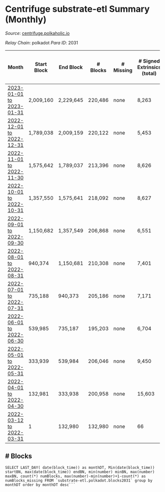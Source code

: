 # Centrifuge substrate-etl Summary (Monthly)

_Source_: [centrifuge.polkaholic.io](https://centrifuge.polkaholic.io)

*Relay Chain*: polkadot
*Para ID*: 2031



| Month | Start Block | End Block | # Blocks | # Missing | # Signed Extrinsics (total) | # Active Accounts (avg) | # Addresses with Balances (max) | Issues |
| ----- | ----------- | --------- | -------- | --------- | --------------------------- | ----------------------- | ------------------------------- | ------ |
| [2023-01-01 to 2023-01-31](/substrate-etl/polkadot/2031-centrifuge/2023-01-31.md) | 2,009,160 | 2,229,645 | 220,486 | none | 8,263 | 113 | 44,248 | - | 
| [2022-12-01 to 2022-12-31](/substrate-etl/polkadot/2031-centrifuge/2022-12-31.md) | 1,789,038 | 2,009,159 | 220,122 | none | 5,453 | 73 | 43,855 | - | 
| [2022-11-01 to 2022-11-30](/substrate-etl/polkadot/2031-centrifuge/2022-11-30.md) | 1,575,642 | 1,789,037 | 213,396 | none | 8,626 | 103 | 43,649 | - | 
| [2022-10-01 to 2022-10-31](/substrate-etl/polkadot/2031-centrifuge/2022-10-31.md) | 1,357,550 | 1,575,641 | 218,092 | none | 8,627 | 91 | 43,198 | - | 
| [2022-09-01 to 2022-09-30](/substrate-etl/polkadot/2031-centrifuge/2022-09-30.md) | 1,150,682 | 1,357,549 | 206,868 | none | 6,551 | 103 | 42,934 | - | 
| [2022-08-01 to 2022-08-31](/substrate-etl/polkadot/2031-centrifuge/2022-08-31.md) | 940,374 | 1,150,681 | 210,308 | none | 7,401 | 120 | 42,649 | - | 
| [2022-07-01 to 2022-07-31](/substrate-etl/polkadot/2031-centrifuge/2022-07-31.md) | 735,188 | 940,373 | 205,186 | none | 7,171 | 108 | 42,203 | - | 
| [2022-06-01 to 2022-06-30](/substrate-etl/polkadot/2031-centrifuge/2022-06-30.md) | 539,985 | 735,187 | 195,203 | none | 6,704 | 92 | 41,790 | - | 
| [2022-05-01 to 2022-05-31](/substrate-etl/polkadot/2031-centrifuge/2022-05-31.md) | 333,939 | 539,984 | 206,046 | none | 9,450 | 193 | 41,486 | - | 
| [2022-04-01 to 2022-04-30](/substrate-etl/polkadot/2031-centrifuge/2022-04-30.md) | 132,981 | 333,938 | 200,958 | none | 15,603 | 275 | 41,078 | - | 
| [2022-03-12 to 2022-03-31](/substrate-etl/polkadot/2031-centrifuge/2022-03-31.md) | 1 | 132,980 | 132,980 | none | 66 | 3 | 49 | - | 

## # Blocks
```
SELECT LAST_DAY( date(block_time)) as monthDT, Min(date(block_time)) startBN, max(date(block_time)) endBN, min(number) minBN, max(number) maxBN, count(*) numBlocks, max(number)-min(number)+1-count(*) as numBlocks_missing FROM `substrate-etl.polkadot.blocks2031` group by monthDT order by monthDT desc```

